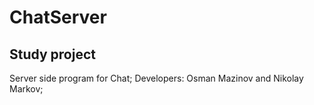 # ChatServer
## Study project
Server side program for Chat;
Developers: Osman Mazinov and Nikolay Markov;
